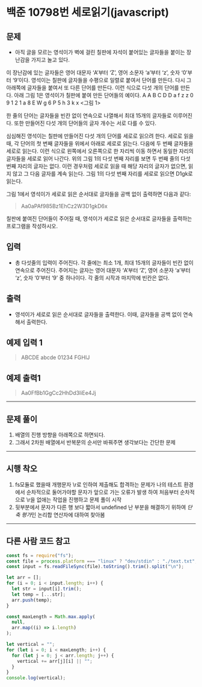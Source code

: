 # 백준 10798번 세로읽기(javascript)

## 문제

- 아직 글을 모르는 영석이가 벽에 걸린 칠판에 자석이 붙어있는 글자들을 붙이는 장난감을 가지고 놀고 있다.

이 장난감에 있는 글자들은 영어 대문자 ‘A’부터 ‘Z’, 영어 소문자 ‘a’부터 ‘z’, 숫자 ‘0’부터 ‘9’이다. 영석이는 칠판에 글자들을 수평으로 일렬로 붙여서 단어를 만든다. 다시 그 아래쪽에 글자들을 붙여서 또 다른 단어를 만든다. 이런 식으로 다섯 개의 단어를 만든다. 아래 그림 1은 영석이가 칠판에 붙여 만든 단어들의 예이다.
A A B C D D
a f z z
0 9 1 2 1
a 8 E W g 6
P 5 h 3 k x
<그림 1>

한 줄의 단어는 글자들을 빈칸 없이 연속으로 나열해서 최대 15개의 글자들로 이루어진다. 또한 만들어진 다섯 개의 단어들의 글자 개수는 서로 다를 수 있다.

심심해진 영석이는 칠판에 만들어진 다섯 개의 단어를 세로로 읽으려 한다. 세로로 읽을 때, 각 단어의 첫 번째 글자들을 위에서 아래로 세로로 읽는다. 다음에 두 번째 글자들을 세로로 읽는다. 이런 식으로 왼쪽에서 오른쪽으로 한 자리씩 이동 하면서 동일한 자리의 글자들을 세로로 읽어 나간다. 위의 그림 1의 다섯 번째 자리를 보면 두 번째 줄의 다섯 번째 자리의 글자는 없다. 이런 경우처럼 세로로 읽을 때 해당 자리의 글자가 없으면, 읽지 않고 그 다음 글자를 계속 읽는다. 그림 1의 다섯 번째 자리를 세로로 읽으면 D1gk로 읽는다.

그림 1에서 영석이가 세로로 읽은 순서대로 글자들을 공백 없이 출력하면 다음과 같다:

> Aa0aPAf985Bz1EhCz2W3D1gkD6x

칠판에 붙여진 단어들이 주어질 때, 영석이가 세로로 읽은 순서대로 글자들을 출력하는 프로그램을 작성하시오.

## 입력

- 총 다섯줄의 입력이 주어진다. 각 줄에는 최소 1개, 최대 15개의 글자들이 빈칸 없이 연속으로 주어진다. 주어지는 글자는 영어 대문자 ‘A’부터 ‘Z’, 영어 소문자 ‘a’부터 ‘z’, 숫자 ‘0’부터 ‘9’ 중 하나이다. 각 줄의 시작과 마지막에 빈칸은 없다.

## 출력

- 영석이가 세로로 읽은 순서대로 글자들을 출력한다. 이때, 글자들을 공백 없이 연속해서 출력한다.

## 예제 입력 1

> ABCDE
> abcde
> 01234
> FGHIJ

## 예제 출력1

> Aa0FfBb1GgCc2HhDd3IiEe4Jj

---

## 문제 풀이

1. 배열의 진행 방향을 아래쪽으로 하면되다.
2. 그래서 2차원 배열에서 반복문의 순서만 바꿔주면 생각보다는 간단한 문제

---

## 시행 착오

1. fs모듈로 했을때 개행문자 \r로 인하여 제출해도 합격하는 문제가
   나의 테스트 환경에서 순차적으로 둘어가야할 문자가 앞으로 가는 오류가 발생 하여 처음부터 순차적으로 \r을 없애는 작업을 진행하고 문제 풀이 시작
2. 뒷부분에서 문자가 다른 행 보다 짧아서 undefined 난 부분을 해결하기 위하여 *단축 평가*인 논리합 연산자에 대하여 찾아봄

---

## 다른 사람 코드 참고

```javascript
const fs = require("fs");
const file = process.platform === "linux" ? "dev/stdin" : "./text.txt";
const input = fs.readFileSync(file).toString().trim().split("\n");

let arr = [];
for (i = 0; i < input.length; i++) {
  let str = input[i].trim();
  let temp = [...str];
  arr.push(temp);
}

const maxLength = Math.max.apply(
  null,
  arr.map((i) => i.length)
);

let vertical = "";
for (let i = 0; i < maxLength; i++) {
  for (let j = 0; j < arr.length; j++) {
    vertical += arr[j][i] || "";
  }
}
console.log(vertical);
```
